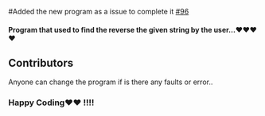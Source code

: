 #Added the new program as a issue to complete it [#96](https://github.com/Kushal997-das/Hacktoberfest-2021/issues/96)
<br>
<h4>Program that used to find the reverse the given string by the user...&#x2764;&#x2764;&#x2764;&#x2764;</h4>

<h2>Contributors </h2>
Anyone can change the program if is there any faults or error..
<br>
<h3>Happy Coding&#x2764;&#x2764; !!!!</h3>
